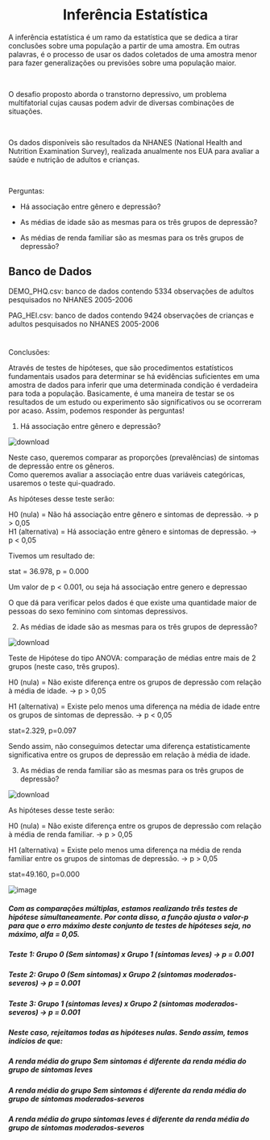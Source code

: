 <h1 align="center">Inferência Estatística</h1>



A inferência estatística é um ramo da estatística que se dedica a tirar conclusões sobre uma população a partir de uma amostra. Em outras palavras, é o processo de usar os dados coletados de uma amostra menor para fazer generalizações ou previsões sobre uma população maior.

<br>

O desafio proposto aborda o transtorno depressivo, um problema multifatorial cujas causas podem advir de diversas combinações de situações.

<br>

Os dados disponíveis são resultados da NHANES (National Health and Nutrition Examination Survey), realizada anualmente nos EUA para avaliar a saúde e nutrição de adultos e crianças.

<br>

Perguntas:
    
- Há associação entre gênero e depressão?

- As médias de idade são as mesmas para os três grupos de depressão?

- As médias de renda familiar são as mesmas para os três grupos de depressão?

## Banco de Dados

DEMO_PHQ.csv: banco de dados contendo 5334 observações de adultos pesquisados no NHANES 2005-2006

PAG_HEI.csv: banco de dados contendo 9424 observações de crianças e adultos pesquisados no NHANES 2005-2006

#

Conclusões:

Através de testes de hipóteses, que são procedimentos estatísticos fundamentais usados para determinar se há evidências suficientes em uma amostra de dados para inferir que uma determinada condição é verdadeira para toda a população. Basicamente, é uma maneira de testar se os resultados de um estudo ou experimento são significativos ou se ocorreram por acaso. Assim, podemos responder às perguntas!

1. Há associação entre gênero e depressão?


![download](https://github.com/Felintox/Tera_Desafio_Inferencia/assets/129033082/ec2d525f-8bc3-4e46-9c91-e22f45c1d551)

Neste caso, queremos comparar as proporções (prevalências) de sintomas de depressão entre os gêneros.<br>Como queremos avaliar a associação entre duas variáveis categóricas, usaremos o teste qui-quadrado.

As hipóteses desse teste serão:

H0 (nula) = Não há associação entre gênero e sintomas de depressão. -> p > 0,05 <br>
H1 (alternativa) = Há associação entre gênero e sintomas de depressão. -> p < 0,05

Tivemos um resultado de:

stat = 36.978, p = 0.000

Um valor de p < 0.001, ou seja há associação entre genero e depressao

O que dá para verificar pelos dados é que existe uma quantidade maior de pessoas do sexo feminino com sintomas depressivos.

2. As médias de idade são as mesmas para os três grupos de depressão?

![download](https://github.com/Felintox/Tera_Desafio_Inferencia/assets/129033082/be16e4af-2706-4988-baf2-598dfb57aefe)

Teste de Hipótese do tipo ANOVA: comparação de médias entre mais de 2 grupos (neste caso, três grupos).

H0 (nula) = Não existe diferença entre os grupos de depressão com relação à média de idade. -> p > 0,05

H1 (alternativa) = Existe pelo menos uma diferença na média de idade entre os grupos de sintomas de depressão. -> p < 0,05

stat=2.329, p=0.097

Sendo assim, não conseguimos detectar uma diferença estatisticamente significativa entre os grupos de depressão em relação à média de idade.


3. As médias de renda familiar são as mesmas para os três grupos de depressão?

![download](https://github.com/Felintox/Tera_Desafio_Inferencia/assets/129033082/dce9a5e1-d2c4-48d0-86d2-5fcf3f0cc67d)

As hipóteses desse teste serão:

H0 (nula) = Não existe diferença entre os grupos de depressão com relação à média de renda familiar. -> p > 0,05

H1 (alternativa) = Existe pelo menos uma diferença na média de renda familiar entre os grupos de sintomas de depressão. -> p > 0,05

stat=49.160, p=0.000

![image](https://github.com/Felintox/Tera_Desafio_Inferencia/assets/129033082/c5b80359-15ee-48cd-95fc-e2d02bfa8db5)

##### Com as comparações múltiplas, estamos realizando três testes de hipótese simultaneamente. Por conta disso, a função ajusta o valor-p para que o erro máximo deste conjunto de testes de hipóteses seja, no máximo, alfa = 0,05.

##### Teste 1: Grupo 0 (Sem sintomas) x Grupo 1 (sintomas leves) -> p = 0.001

##### Teste 2: Grupo 0 (Sem sintomas) x Grupo 2 (sintomas moderados-severos) -> p = 0.001

##### Teste 3: Grupo 1 (sintomas leves) x Grupo 2 (sintomas moderados-severos) -> p = 0.001

##### Neste caso, rejeitamos todas as hipóteses nulas. Sendo assim, temos indícios de que:

##### A renda média do grupo Sem sintomas é diferente da renda média do grupo de sintomas leves
##### A renda média do grupo Sem sintomas é diferente da renda média do grupo de sintomas moderados-severos
##### A renda média do grupo sintomas leves é diferente da renda média do grupo de sintomas moderados-severos

